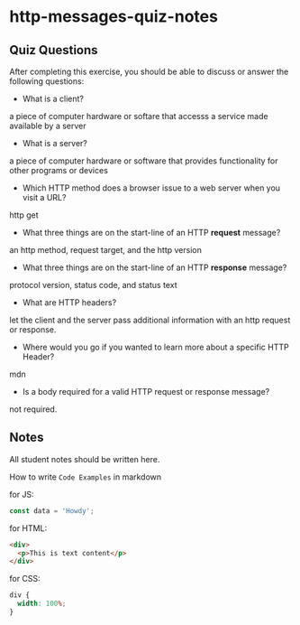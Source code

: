 # http-messages-quiz-notes

## Quiz Questions

After completing this exercise, you should be able to discuss or answer the following questions:

- What is a client?

a piece of computer hardware or softare that accesss a service made available by a server

- What is a server?

a piece of computer hardware or software that provides functionality for other programs or devices

- Which HTTP method does a browser issue to a web server when you visit a URL?

http get

- What three things are on the start-line of an HTTP **request** message?

an http method, request target, and the http version

- What three things are on the start-line of an HTTP **response** message?

protocol version, status code, and status text

- What are HTTP headers?

let the client and the server pass additional information with an http request or response.

- Where would you go if you wanted to learn more about a specific HTTP Header?

mdn

- Is a body required for a valid HTTP request or response message?

not required.

## Notes

All student notes should be written here.

How to write `Code Examples` in markdown

for JS:

```javascript
const data = 'Howdy';
```

for HTML:

```html
<div>
  <p>This is text content</p>
</div>
```

for CSS:

```css
div {
  width: 100%;
}
```
